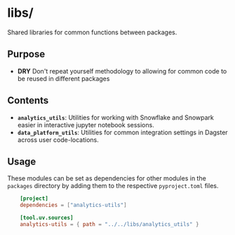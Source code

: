 # libs/

Shared libraries for common functions between packages.

## Purpose

- **DRY** Don't repeat yourself methodology to allowing for common code to be reused in
different packages

## Contents

- **`analytics_utils`**: Utilities for working with Snowflake and Snowpark easier in
interactive jupyter notebook sessions.
- **`data_platform_utils`**: Utilities for common integration settings in Dagster across
user code-locations.

## Usage

These modules can be set as dependencies for other modules in the `packages` directory
by adding them to the respective `pyproject.toml` files.

```toml
    [project]
    dependencies = ["analytics-utils"]

    [tool.uv.sources]
    analytics-utils = { path = "../../libs/analytics_utils" }
```